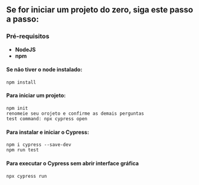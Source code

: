 ## Se for iniciar um projeto do zero, siga este passo a passo:

### Pré-requisitos 
- **NodeJS**
- **npm**

#### Se não tiver o node instalado:
```
npm install

```

#### Para iniciar um projeto:
```
npm init
renomeie seu orojeto e confirme as demais perguntas
test command: npx cypress open 
```
  
#### Para instalar e iniciar o Cypress:
```
npm i cypress --save-dev
npm run test
```  

#### Para executar o Cypress sem abrir interface gráfica
 
```
npx cypress run
```  
